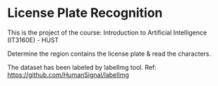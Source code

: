 # License Plate Recognition

This is the project of the course: Introduction to Artificial Intelligence (IT3160E) - HUST
 
Determine the region contains the license plate & read the characters.

The dataset has been labeled by labelImg tool. Ref: https://github.com/HumanSignal/labelImg
